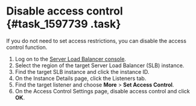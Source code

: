 # Disable access control {#task_1597739 .task}

If you do not need to set access restrictions, you can disable the access control function.

1.  Log on to the [Server Load Balancer console](https://partners-intl.console.aliyun.com/#/slb). 
2.  Select the region of the target Server Load Balancer \(SLB\) instance.
3.  Find the target SLB instance and click the instance ID.
4.  On the Instance Details page, click the Listeners tab.
5.  Find the target listener and choose **More** \> **Set Access Control**.
6.  On the Access Control Settings page, disable access control and click **OK**.

